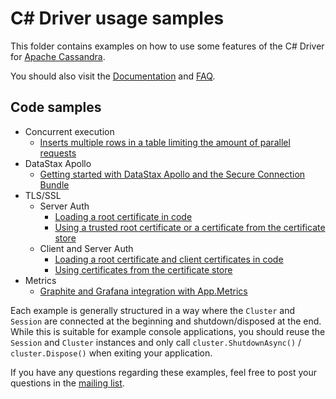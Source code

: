 # C# Driver usage samples

This folder contains examples on how to use some features of the C# Driver for [Apache Cassandra][cassandra].

You should also visit the [Documentation][doc-index] and [FAQ][faq].

## Code samples

- Concurrent execution
  - [Inserts multiple rows in a table limiting the amount of parallel requests](ConcurrentExecutions/ExecuteInLoop/Program.cs)
- DataStax Apollo
  - [Getting started with DataStax Apollo and the Secure Connection Bundle](SecureConnectionBundle/MinimalExample/Program.cs)
- TLS/SSL
  - Server Auth
    - [Loading a root certificate in code](Ssl/SslServerAuthOnly/LoadingCertificateManuallyExample.cs)
    - [Using a trusted root certificate or a certificate from the certificate store](Ssl/SslServerAuthOnly/WindowsCertificateStoreExample.cs)
  - Client and Server Auth
    - [Loading a root certificate and client certificates in code](Ssl/SslTwoWayAuth/LoadingCertificateManuallyExample.cs)
    - [Using certificates from the certificate store](Ssl/SslTwoWayAuth/WindowsCertificateStoreExample.cs)
- Metrics
  - [Graphite and Grafana integration with App.Metrics](Metrics/AppMetricsGraphite/Program.cs)

Each example is generally structured in a way where the `Cluster` and `Session` are connected at the beginning and shutdown/disposed at the end.
While this is suitable for example console applications, you should reuse the `Session` and `Cluster` instances and only call `cluster.ShutdownAsync()` / `cluster.Dispose()` when exiting your application.

If you have any questions regarding these examples, feel free to post your questions in the [mailing list][mailing-list].

[cassandra]: https://cassandra.apache.org/
[doc-index]: https://docs.datastax.com/en/developer/csharp-driver/latest/
[mailing-list]: https://groups.google.com/a/lists.datastax.com/forum/#!forum/csharp-driver-user
[faq]: https://docs.datastax.com/en/developer/csharp-driver/latest/faq/
